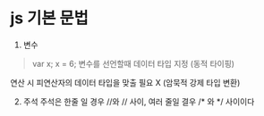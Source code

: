 # js 기본 문법

1. 변수
> var x; <!--변수의 선언-->
> x = 6; <!--변수에 값 저장-->
변수를 선언할때 데이터 타입 지정 (동적 타이핑)

연산 시 피연산자의 데이터 타입을 맞출 필요 X (암묵적 강제 타입 변환)

2. 주석
주석은 한줄 일 경우 //와 // 사이, 여러 줄일 결우 /* 와 */ 사이이다

